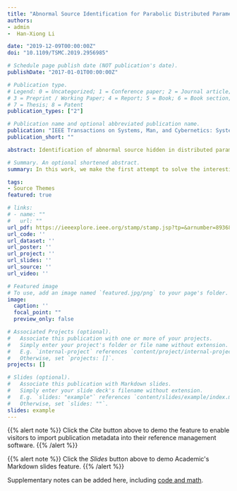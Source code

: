```yaml
---
title: "Abnormal Source Identification for Parabolic Distributed Parameter Systems"
authors:
- admin
-  Han-Xiong Li 

date: "2019-12-09T00:00:00Z"
doi: "10.1109/TSMC.2019.2956985"

# Schedule page publish date (NOT publication's date).
publishDate: "2017-01-01T00:00:00Z"

# Publication type.
# Legend: 0 = Uncategorized; 1 = Conference paper; 2 = Journal article;
# 3 = Preprint / Working Paper; 4 = Report; 5 = Book; 6 = Book section;
# 7 = Thesis; 8 = Patent
publication_types: ["2"]

# Publication name and optional abbreviated publication name.
publication: "IEEE Transactions on Systems, Man, and Cybernetics: Systems"
publication_short: ""

abstract: Identification of abnormal source hidden in distributed parameter systems (DPSs) belongs to the category of inverse source problems. It is important in industrial applications but seldom studied. In this article, we make the first attempt to investigate the abnormal spatio-temporal (S-T) source identification for a class of DPSs. An inverse S-T model for abnormal source identification is developed for the first time. It consists of an adaptive state observer for source identification and an adaptive source estimation algorithm. One major advantage of the proposed inverse S-T model is that only the system output is utilized, without any state measurement. Theoretic analysis is conducted to guarantee the convergence of the estimation error. Finally, the performance of the proposed method is evaluated on a heat transfer rod with an abnormal S-T source.

# Summary. An optional shortened abstract.
summary: In this work, we make the first attempt to solve the interesting yet challenging problem, i.e., identification of spatio-temporal source with unknown shape function using the idea of adaptive observers. 

tags:
- Source Themes
featured: true

# links:
# - name: ""
#   url: ""
url_pdf: https://ieeexplore.ieee.org/stamp/stamp.jsp?tp=&arnumber=8936866
url_code: ''
url_dataset: ''
url_poster: ''
url_project: ''
url_slides: ''
url_source: ''
url_video: ''

# Featured image
# To use, add an image named `featured.jpg/png` to your page's folder. 
image:
  caption: ''
  focal_point: ""
  preview_only: false

# Associated Projects (optional).
#   Associate this publication with one or more of your projects.
#   Simply enter your project's folder or file name without extension.
#   E.g. `internal-project` references `content/project/internal-project/index.md`.
#   Otherwise, set `projects: []`.
projects: []

# Slides (optional).
#   Associate this publication with Markdown slides.
#   Simply enter your slide deck's filename without extension.
#   E.g. `slides: "example"` references `content/slides/example/index.md`.
#   Otherwise, set `slides: ""`.
slides: example
---
```


 {{% alert note %}}
 Click the *Cite* button above to demo the feature to enable visitors to import publication metadata into their reference management  software.
 {{% /alert %}}

 {{% alert note %}}
 Click the *Slides* button above to demo Academic's Markdown slides feature.
 {{% /alert %}}

 Supplementary notes can be added here, including [code and math](https://sourcethemes.com/academic/docs/writing-markdown-latex/).

